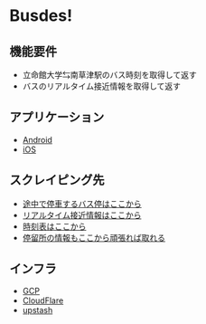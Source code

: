 # Busdes!
## 機能要件
* 立命館大学⇆南草津駅のバス時刻を取得して返す
* バスのリアルタイム接近情報を取得して返す



## アプリケーション
- [Android](https://play.google.com/store/apps/details?id=busdes.rits.jp&hl=ja&gl=US)
- [iOS](https://apps.apple.com/jp/app/busdes-%E3%83%90%E3%82%B9%E3%81%A7%E3%81%99/id1491015874)

## スクレイピング先
- [途中で停車するバス停はここから](https://ohmitetudo-bus.jorudan.biz/nsresult)
- [リアルタイム接近情報はここから](https://ohmitetudo-bus.jorudan.biz/busstatedtl)
- [時刻表はここから](https://ohmitetudo-bus.jorudan.biz/diagrampoledtl)
- [停留所の情報もここから頑張れば取れる](https://ohmitetudo-bus.jorudan.biz/diagrampoledtl)

## インフラ
- [GCP](https://cloud.google.com/)
- [CloudFlare](https://www.cloudflare.com/)
- [upstash](https://upstash.com/)